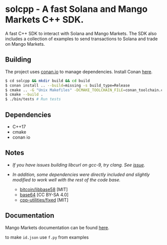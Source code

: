 # solcpp - A fast Solana and Mango Markets C++ SDK.
A fast C++ SDK to interact with Solana and Mango Markets. The SDK also includes a collection of examples to send transactions to Solana and trade on Mango Markets.

## Building
  

The project uses [conan.io](https://conan.io/) to manage dependencies. Install Conan [here](https://conan.io/downloads.html).
```sh
$ cd solcpp && mkdir build && cd build
$ conan install .. --build=missing -s build_type=Release
$ cmake .. -G "Unix Makefiles" -DCMAKE_TOOLCHAIN_FILE=conan_toolchain.cmake -DCMAKE_POLICY_DEFAULT_CMP0091=NEW -DCMAKE_BUILD_TYPE=Release
$ cmake --build .
$ ./bin/tests # Run tests
```

## Dependencies  
- C++17
- cmake
- conan io
## Notes
- _If you have issues building libcurl on gcc-9, try clang. See
  [issue](https://github.com/curl/curl/issues/4821)._

- _In addition, some dependencies were directly included and slightly modified to
  work well with the rest of the code base._
    - [bitcoin/libbase58](https://github.com/bitcoin/libbase58/tree/b1dd03fa8d1be4be076bb6152325c6b5cf64f678) [MIT]
    - [base64](https://stackoverflow.com/a/37109258/18072933) [CC BY-SA 4.0]
    - [cpp-utilities/fixed](https://github.com/eteran/cpp-utilities/blob/master/fixed/include/cpp-utilities/fixed.h)
      [MIT]

## Documentation
Mango Markets documentation can be found [here](https://docs.mango.markets/development-resources/client-libraries).
  
to make `id.json` use `f.py` from examples  
